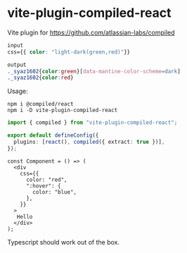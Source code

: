# vite-plugin-compiled-react

Vite plugin for https://github.com/atlassian-labs/compiled

```css
input
css={{ color: "light-dark(green,red)"}}

output
._syaz1602{color:green}[data-mantine-color-scheme=dark]
._syaz1602{color:red}
```

Usage:
```
npm i @compiled/react
npm i -D vite-plugin-compiled-react
```

```ts
import { compiled } from "vite-plugin-compiled-react";

export default defineConfig({
  plugins: [react(), compiled({ extract: true })],
});
```

```tsx
const Component = () => (
  <div
    css={{
      color: "red",
      ":hover": {
        color: "blue",
      },
    }}
  >
   Hello
  </div>
);
```
Typescript should work out of the box.
